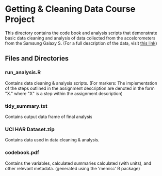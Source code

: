 # Getting & Cleaning Data Course Project

This directory contains the code book and 
analysis scripts that demonstrate basic
data cleaning and analysis of data 
collected from the accelorometers from 
the Samsung Galaxy S. (For a full description
of the data, visit  [this link](http://archive.ics.uci.edu/ml/datasets/Human+Activity+Recognition+Using+Smartphones))

## Files and Directories
### run_analysis.R 
Contains data cleaning & analysis scripts. (For markers: The implementation of the steps outlined in the assignment description are denoted in the form "X." where "X" is a step within the assignment description)
### tidy_summary.txt
Contains output data frame of final analysis
### UCI HAR Dataset.zip
Contains data used in data cleaning & analysis.
### codebook.pdf
Contains the variables, calculated summaries calculated (with units), and other relevant metadata. (generated using the 'memisc' R package)
